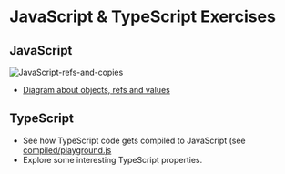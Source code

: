 # JavaScript & TypeScript Exercises

## JavaScript

![JavaScript-refs-and-copies](https://user-images.githubusercontent.com/1945462/148828194-08d03992-e7ba-4e3f-ae3b-af026ad44d91.png)

- [Diagram about objects, refs and values](https://excalidraw.com/#json=PA6H8cwO0Z4VZuqWvzzHk,8Us9WhV50oEac0L5c14d6g])

## TypeScript

- See how TypeScript code gets compiled to JavaScript (see [compiled/playground.js](./compiled/playground.ts)
- Explore some interesting TypeScript properties.
